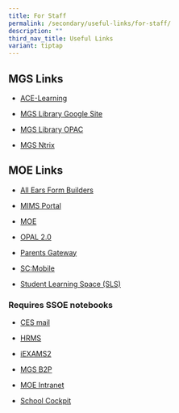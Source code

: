 ```yaml
---
title: For Staff
permalink: /secondary/useful-links/for-staff/
description: ""
third_nav_title: Useful Links
variant: tiptap
---
```

<h2>MGS Links</h2><ul><li><p><a href="https://www.ace-learning.com.sg/sys/index.html" rel="noopener noreferrer nofollow" target="_blank">ACE-Learning</a></p></li><li><p><a href="https://sites.google.com/mgs.sch.edu.sg/mgslibrary/home?authuser=0" rel="noopener noreferrer nofollow" target="_blank">MGS Library Google Site</a></p></li><li><p><a href="https://schoolibrary.moe.edu.sg/methodistgirls/cgi-bin/spydus.exe/MSGTRN/WPAC/HOME" rel="noopener noreferrer nofollow" target="_blank">MGS Library OPAC</a></p></li><li><p><a href="https://mgs.ntrix.sg/" rel="noopener noreferrer nofollow" target="_blank">MGS Ntrix</a></p></li></ul><h2>MOE Links</h2><ul><li><p><a href="https://forms.moe.edu.sg/" rel="noopener noreferrer nofollow" target="_blank">All Ears Form Builders</a></p></li><li><p><a href="https://idp.mims.moe.gov.sg/nidp/saml2/sso" rel="noopener noreferrer nofollow" target="_blank">MIMS Portal</a></p></li><li><p><a href="http://www.moe.gov.sg/" rel="noopener noreferrer nofollow" target="_blank">MOE</a></p></li><li><p><a href="https://idm.opal2.moe.edu.sg/account/login?returnUrl=%2F" rel="noopener noreferrer nofollow" target="_blank">OPAL 2.0</a></p></li><li><p><a href="https://pg.moe.edu.sg/" rel="noopener noreferrer nofollow" target="_blank">Parents Gateway</a></p></li><li><p><a href="https://scmobile.moe.edu.sg/login" rel="noopener noreferrer nofollow" target="_blank">SC:Mobile</a></p></li><li><p><a href="https://vle.learning.moe.edu.sg/login" rel="noopener noreferrer nofollow" target="_blank">Student Learning Space (SLS)</a></p></li></ul><h3>Requires SSOE notebooks</h3><ul><li><p><a href="https://mail.schools.gov.sg/" rel="noopener noreferrer nofollow" target="_blank">CES mail</a></p></li><li><p><a href="http://mgss-hrmssrv01.mgss.edu.sg/FeHR_MGS/eHR/eHRDefault.aspx" rel="noopener noreferrer nofollow" target="_blank">HRMS</a></p></li><li><p><a href="https://iexams.seab.gov.sg/" rel="noopener noreferrer nofollow" target="_blank">iEXAMS2</a></p></li><li><p><a href="http://mgss-procsrv01.mgss.edu.sg/login" rel="noopener noreferrer nofollow" target="_blank">MGS B2P</a></p></li><li><p><a href="https://intranet.moe.gov.sg/Pages/Home.aspx" rel="noopener noreferrer nofollow" target="_blank">MOE Intranet</a></p></li><li><p><a href="https://schoolcockpit.moe.gov.sg/" rel="noopener noreferrer nofollow" target="_blank">School Cockpit</a></p></li></ul><p></p>